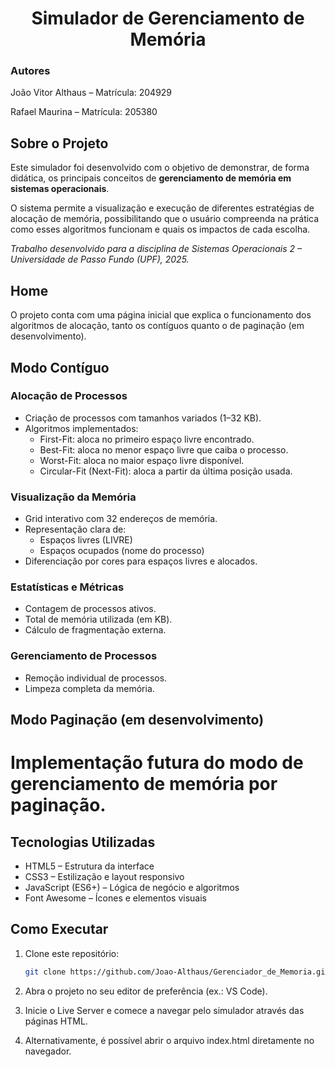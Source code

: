 <h1 align="center">Simulador de Gerenciamento de Memória</h1>

<h3>Autores</h3>
 João Vitor Althaus – Matrícula: 204929  

  Rafael Maurina – Matrícula: 205380  

## Sobre o Projeto
Este simulador foi desenvolvido com o objetivo de demonstrar, de forma didática, os
principais conceitos de **gerenciamento de memória em sistemas operacionais**.  

O sistema permite a visualização e execução de diferentes estratégias de alocação de memória, possibilitando que o usuário compreenda na prática como esses algoritmos funcionam e quais os impactos de cada escolha.  

*Trabalho desenvolvido para a disciplina de Sistemas Operacionais 2 – Universidade de Passo Fundo (UPF), 2025.*

## Home
O projeto conta com uma página inicial que explica o funcionamento dos algoritmos de alocação, tanto os contíguos quanto o de paginação (em desenvolvimento).  


## Modo Contíguo

### Alocação de Processos
- Criação de processos com tamanhos variados (1–32 KB).  
- Algoritmos implementados:
  - First-Fit: aloca no primeiro espaço livre encontrado.  
  - Best-Fit: aloca no menor espaço livre que caiba o processo.  
  - Worst-Fit: aloca no maior espaço livre disponível.  
  - Circular-Fit (Next-Fit): aloca a partir da última posição usada.  

### Visualização da Memória
- Grid interativo com 32 endereços de memória.  
- Representação clara de:
  - Espaços livres (LIVRE)  
  - Espaços ocupados (nome do processo)  
- Diferenciação por cores para espaços livres e alocados.  

### Estatísticas e Métricas
- Contagem de processos ativos.  
- Total de memória utilizada (em KB).  
- Cálculo de fragmentação externa.  

### Gerenciamento de Processos
- Remoção individual de processos.  
- Limpeza completa da memória.  



## Modo Paginação (em desenvolvimento)

<h1> Implementação futura do modo de gerenciamento de memória por paginação.



## Tecnologias Utilizadas
- HTML5 – Estrutura da interface  
- CSS3 – Estilização e layout responsivo  
- JavaScript (ES6+) – Lógica de negócio e algoritmos  
- Font Awesome – Ícones e elementos visuais  

## Como Executar
1. Clone este repositório:
   ```bash
   git clone https://github.com/Joao-Althaus/Gerenciador_de_Memoria.git
2. Abra o projeto no seu editor de preferência (ex.: VS Code).

3. Inicie o Live Server e comece a navegar pelo simulador através das páginas HTML.

4. Alternativamente, é possível abrir o arquivo index.html diretamente no navegador.

